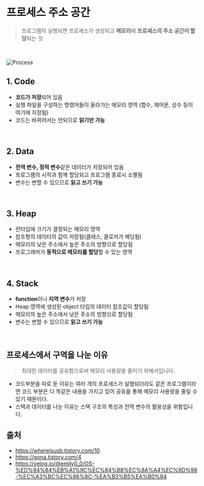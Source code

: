 # 프로세스 주소 공간
> 프로그램이 실행되면 프로세스가 생성되고 **메모리**에 **프로세스의 주소 공간이 할당**되는 것 

<br>

![Process](https://user-images.githubusercontent.com/63101648/126657316-ee9ec0e5-2435-414d-b5bc-aea896c300ab.png)

## **1. Code** 
- **코드가 저장**되어 있음
- 실행 파일을 구성하는 명령어들이 올라가는 메모리 영역 (함수, 제어문, 상수 등이 여기에 지정됨)
- 코드는 바뀌어서는 안되므로 **읽기만 가능** 

<br>

## **2. Data** 
- **전역 변수, 정적 변수**같은 데이터가 저장되어 있음
- 프로그램의 시작과 함께 할당되고 프로그램 종료시 소멸됨
- 변수는 변할 수 있으므로 **읽고 쓰기 가능**

<br>

## **3. Heap** 
- 런타임에 크기가 결정되는 메모리 영역
- 참조형의 데이터의 값이 저장됨(클래스, 클로저가 해당됨)
- 메모리의 낮은 주소에서 높은 주소의 방향으로 할당됨
- 프로그래머가 **동적으로 메모리를 할당**할 수 있는 영역 

<br>

## **4. Stack** 
- **function**이나 **지역 변수**가 저장
- Heap 영역에 생성된 object 타입의 데이터 참조값이 할당됨
- 메모리의 높은 주소에서 낮은 주소의 방향으로 할당됨 
- 변수는 변할 수 있으므로 **읽고 쓰기 가능** 


<br>

## 프로세스에서 구역을 나눈 이유
> 최대한 데이터를 공유함으로써 메모리 사용량을 줄이기 위해서입니다.
- 코드부분을 따로 둔 이유는 여러 개의 프로세스가 실행되더라도 같은 프로그램이라면 코드 부분은 다 똑같은 내용을 가지고 있어 공유를 통해 메모리 사용량을 줄일 수 있기 때문이다. 
- 스택과 데이터를 나눈 이유는 스택 구조의 특성과 전역 변수의 활용성을 위함입니다.

## 출처
- https://whereisusb.tistory.com/10
- https://gona.tistory.com/4
- https://velog.io/@emily0_0/OS-%ED%94%84%EB%A1%9C%EC%84%B8%EC%8A%A4%EC%9D%98-%EC%A3%BC%EC%86%8C-%EA%B3%B5%EA%B0%84

